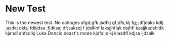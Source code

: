 # New Test
This is the newest test. No cahnges
sfgd;gfk jsdfkj gf;dfs;klj fg;
jdfjdaks kdlj ;asdkj dklsj fdkjdsa ;fjdksaj df;saksdj f
jdslkhf laksjjhflak dsjhfl kasjjkadshldk kjahdl ahfsdlkj
Luka Doncic beast's mode
kjdfal;s kj
klasdfl kdjsa
ijdsalk
